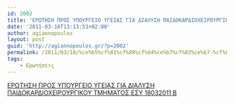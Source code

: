 ```yaml
---
id: 2002
title: 'ΕΡΩΤΗΣΗ ΠΡΟΣ ΥΠΟΥΡΓΕΙΟ ΥΓΕΙΑΣ ΓΙΑ ΔΙΑΛΥΣΗ ΠΑΙΔΟΚΑΡΔΙΟΧΕΙΡΟΥΡΓΙΚΟΥ ΤΜΗΜΑΤΟΣ ΕΣΥ 18-3-2011'
date: '2011-03-18T13:13:53+02:00'
author: agiannopoulos
layout: post
guid: 'http://agiannopoulos.gr/?p=2002'
permalink: /2011/03/18/%ce%b5%cf%81%cf%89%cf%84%ce%b7%cf%83%ce%b7-%cf%80%cf%81%ce%bf%cf%83-%cf%85%cf%80%ce%bf%cf%85%cf%81%ce%b3%ce%b5%ce%b9%ce%bf-%cf%85%ce%b3%ce%b5%ce%b9%ce%b1%cf%83-%ce%b3%ce%b9%ce%b1-%ce%b4%ce%b9%ce%b1-3/
tags:
    - Ερωτήσεις
---
```


[ΕΡΩΤΗΣΗ ΠΡΟΣ ΥΠΟΥΡΓΕΙΟ ΥΓΕΙΑΣ ΓΙΑ ΔΙΑΛΥΣΗ ΠΑΙΔΟΚΑΡΔΙΟΧΕΙΡΟΥΡΓΙΚΟΥ ΤΜΗΜΑΤΟΣ ΕΣΥ 18032011 B](/wp-content/uploads/2012/04/ceb5cf81cf89cf84ceb7cf83ceb7-cf80cf81cebfcf83-cf85cf80cebfcf85cf81ceb3ceb5ceb9cebf-cf85ceb3ceb5ceb9ceb1cf83-ceb3ceb9ceb1-ceb4ceb9ceb1.doc)